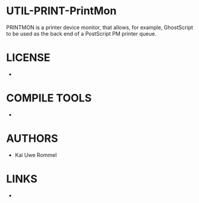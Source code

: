 # UTIL-PRINT-PrintMon
PRINTMON is a printer device monitor, that allows, for example, GhostScript to be used as the back end of a PostScript PM printer queue.

LICENSE
===============
* 

COMPILE TOOLS
===============
* 
 
AUTHORS
===============
* Kai Uwe Rommel

LINKS
===============
* 
